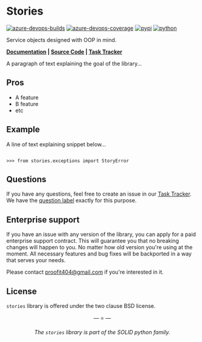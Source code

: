 # Stories

[![azure-devops-builds](https://img.shields.io/azure-devops/build/proofit404/stories/16?style=flat-square)](https://dev.azure.com/proofit404/stories/_build/latest?definitionId=16&branchName=master)
[![azure-devops-coverage](https://img.shields.io/azure-devops/coverage/proofit404/stories/16?style=flat-square)](https://dev.azure.com/proofit404/stories/_build/latest?definitionId=16&branchName=master)
[![pypi](https://img.shields.io/pypi/v/stories?style=flat-square)](https://pypi.org/project/stories)
[![python](https://img.shields.io/pypi/pyversions/stories?style=flat-square)](https://pypi.org/project/stories)

Service objects designed with OOP in mind.

**[Documentation](https://proofit404.github.io/stories) |
[Source Code](https://github.com/proofit404/stories) |
[Task Tracker](https://github.com/proofit404/stories/issues)**

A paragraph of text explaining the goal of the library…

## Pros

- A feature
- B feature
- etc

## Example

A line of text explaining snippet below…

```pycon

>>> from stories.exceptions import StoryError

```

## Questions

If you have any questions, feel free to create an issue in our
[Task Tracker](https://github.com/proofit404/stories/issues). We have the
[question label](https://github.com/proofit404/stories/issues?q=is%3Aopen+is%3Aissue+label%3Aquestion)
exactly for this purpose.

## Enterprise support

If you have an issue with any version of the library, you can apply for a paid
enterprise support contract. This will guarantee you that no breaking changes
will happen to you. No matter how old version you're using at the moment. All
necessary features and bug fixes will be backported in a way that serves your
needs.

Please contact [proofit404@gmail.com](mailto:proofit404@gmail.com) if you're
interested in it.

## License

`stories` library is offered under the two clause BSD license.

<p align="center">&mdash; ⭐ &mdash;</p>
<p align="center"><i>The <code>stories</code> library is part of the SOLID python family.</i></p>
